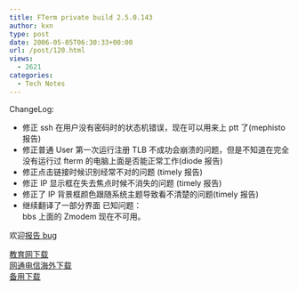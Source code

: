 ```yaml
---
title: FTerm private build 2.5.0.143
author: kxn
type: post
date: 2006-05-05T06:30:33+00:00
url: /post/120.html
views:
  - 2621
categories:
  - Tech Notes
---
```


ChangeLog:

- 修正 ssh 在用户没有密码时的状态机错误，现在可以用来上 ptt 了(mephisto 报告)
- 修正普通 User 第一次运行注册 TLB 不成功会崩溃的问题，但是不知道在完全没有运行过 fterm 的电脑上面是否能正常工作(diode 报告)
- 修正点击链接时候识别经常不对的问题 (timely 报告)
- 修正 IP 显示框在失去焦点时候不消失的问题 (timely 报告)
- 修正了 IP 背景框颜色跟随系统主题导致看不清楚的问题(timely 报告)
- 继续翻译了一部分界面
  已知问题：  
  bbs 上面的 Zmodem 现在不可用。

欢迎[报告 bug][1]

[教育网下载][2]  
[网通电信海外下载][3]  
[备用下载][4]

[1]: http://kangkang.org/wordpress/index.php/report-fterm-bugs/
[2]: http://comman.org/fterm/files/fterm-current.rar
[3]: http://cache.kangkang.org/fterm/files/fterm-current.rar
[4]: http://kangkang.org/fterm/files/fterm-current.rar
